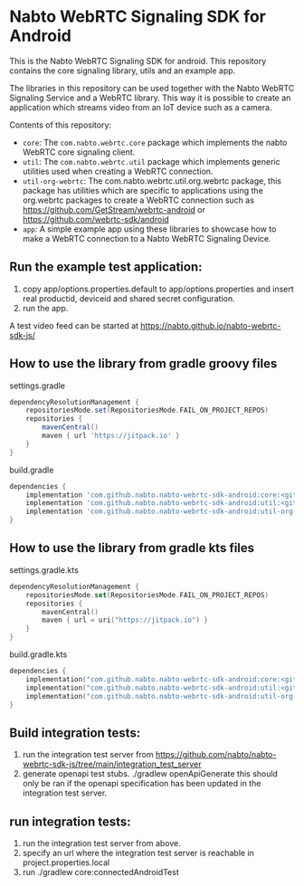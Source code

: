 # Nabto WebRTC Signaling SDK for Android

This is the Nabto WebRTC Signaling SDK for android. This repository contains the
core signaling library, utils and an example app.

The libraries in this repository can be used together with the Nabto WebRTC
Signaling Service and a WebRTC library. This way it is possible to create an
application which streams video from an IoT device such as a camera.

Contents of this repository:
  * `core`: The `com.nabto.webrtc.core` package which implements the nabto
    WebRTC core signaling client.
  * `util`: The `com.nabto.webrtc.util` package which implements generic utilities
    used when creating a WebRTC connection.
  * `util-org-webrtc`: The com.nabto.webrtc.util.org.webrtc package, this
    package has utilities which are specific to applications using the
    org.webrtc packages to create a WebRTC connection such as
    https://github.com/GetStream/webrtc-android or
    https://github.com/webrtc-sdk/android
  * `app`: A simple example app using these libraries to showcase how to make a
    WebRTC connection to a Nabto WebRTC Signaling Device.

## Run the example test application:

1.  copy app/options.properties.default to app/options.properties and insert
    real productid, deviceid and shared secret configuration.
2.  run the app.

A test video feed can be started at https://nabto.github.io/nabto-webrtc-sdk-js/

## How to use the library from gradle groovy files

settings.gradle
```groovy
dependencyResolutionManagement {
	repositoriesMode.set(RepositoriesMode.FAIL_ON_PROJECT_REPOS)
	repositories {
		mavenCentral()
		maven { url 'https://jitpack.io' }
	}
}
```

build.gradle
```groovy
dependencies {
	implementation 'com.github.nabto.nabto-webrtc-sdk-android:core:<gittag>'
  	implementation 'com.github.nabto.nabto-webrtc-sdk-android:util:<gittag>'
    implementation 'com.github.nabto.nabto-webrtc-sdk-android:util-org-webrtc:<gittag>'
}
```


## How to use the library from gradle kts files

settings.gradle.kts
```kotlin
dependencyResolutionManagement {
	repositoriesMode.set(RepositoriesMode.FAIL_ON_PROJECT_REPOS)
	repositories {
		mavenCentral()
		maven { url = uri("https://jitpack.io") }
	}
}
```

build.gradle.kts
```kotlin
dependencies {
	implementation("com.github.nabto.nabto-webrtc-sdk-android:core:<gittag>")
    implementation("com.github.nabto.nabto-webrtc-sdk-android:util:<gittag>")
    implementation("com.github.nabto.nabto-webrtc-sdk-android:util-org-webrtc:<gittag>")
}
```

## Build integration tests:

1. run the integration test server from https://github.com/nabto/nabto-webrtc-sdk-js/tree/main/integration_test_server
2. generate openapi test stubs. ./gradlew openApiGenerate this should only be ran if the openapi specification has been updated in the integration test server.

## run integration tests:

1. run the integration test server from above.
2. specify an url where the integration test server is reachable in project.properties.local
3. run ./gradlew core:connectedAndroidTest
